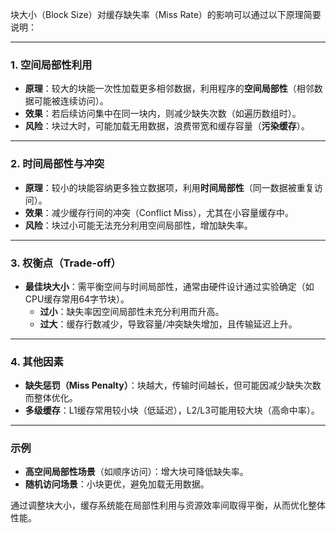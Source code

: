 块大小（Block Size）对缓存缺失率（Miss Rate）的影响可以通过以下原理简要说明：

---

### **1. 空间局部性利用**
- **原理**：较大的块能一次性加载更多相邻数据，利用程序的**空间局部性**（相邻数据可能被连续访问）。
- **效果**：若后续访问集中在同一块内，则减少缺失次数（如遍历数组时）。
- **风险**：块过大时，可能加载无用数据，浪费带宽和缓存容量（**污染缓存**）。

---

### **2. 时间局部性与冲突**
- **原理**：较小的块能容纳更多独立数据项，利用**时间局部性**（同一数据被重复访问）。
- **效果**：减少缓存行间的冲突（Conflict Miss），尤其在小容量缓存中。
- **风险**：块过小可能无法充分利用空间局部性，增加缺失率。

---

### **3. 权衡点（Trade-off）**
- **最佳块大小**：需平衡空间与时间局部性，通常由硬件设计通过实验确定（如CPU缓存常用64字节块）。
  - **过小**：缺失率因空间局部性未充分利用而升高。
  - **过大**：缓存行数减少，导致容量/冲突缺失增加，且传输延迟上升。

---

### **4. 其他因素**
- **缺失惩罚（Miss Penalty）**：块越大，传输时间越长，但可能因减少缺失次数而整体优化。
- **多级缓存**：L1缓存常用较小块（低延迟），L2/L3可能用较大块（高命中率）。

---

### **示例**
- **高空间局部性场景**（如顺序访问）：增大块可降低缺失率。
- **随机访问场景**：小块更优，避免加载无用数据。

通过调整块大小，缓存系统能在局部性利用与资源效率间取得平衡，从而优化整体性能。